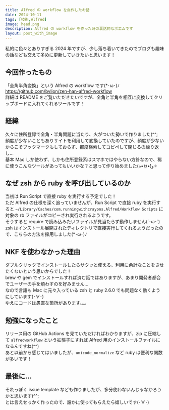 ```yaml
---
title: Alfred の workflow を自作したお話
date: 2024-10-11
tags: [技術,Alfred]
image: head.png
description: Alfred の workflow を作った時の裏話的なポエムです
layout: post_with_image
---
```


私的に色々とありすぎる 2024 年ですが、少し落ち着いてきたのでブログも趣味の話なども交えて多めに更新していきたいと思います！

## 今回作ったもの

「全角半角変換」という Alfred の workflow です(*･ω･)ﾉ  
https://github.com/bvlion/zen-han-alfred-workflow  
詳細は README をご覧いただきたいですが、全角と半角を相互に変換してクリップボードに入れてくれるツールです！

## 経緯

久々に住所登録で全角・半角問題に当たり、火がついた勢いで作りました(^^;  
頻度が少ないこともありサイトを利用して変換していたのですが、頻度が少ないからこそブックマークもしておらず、都度検索してコピペして閉じるの繰り返し…  
基本 Mac しか使わず、しかも住所登録系はスマホではやらない方針なので、稀に使うこんなツールがあってもいいかな？と思って作り始めました(๑•̀ㅂ•́)و✧

## なぜ zsh から ruby を呼び出しているのか

当初は Run Script で直接 ruby を実行する予定でした！  
ただ Alfred の仕様を深く追っていませんが、Run Script で直接 ruby を実行すると `~/Library/Caches/com.runningwithcrayons.Alfred/Workflow Scripts` に対象の rb ファイルがコピーされ実行されるようです。  
そうすると require で読み込みたいファイルが見当たらず動作しません(´･ω･`)  
zsh はインストール展開されたディレクトリで直接実行してくれるようだったので、こちらの方法を採用しました(*･ω･)ﾉ

## NKF を使わなかった理由

ダブルクリックでインストールしたらサクッと使える、利用に余計なことをさせたくないという思いからでした！  
brew や gem でインストールすれば済む話ではありますが、あまり開発者都合でユーザーの手を煩わすのを好みません…  
なので言語も Mac に元々入っている zsh と ruby 2.6.0 でも問題なく動くようにしています(･∀･)  
ゆえにコードは愚直な箇所があります。。。

## 勉強になったこと

リリース用の GitHub Actions を見ていただければわかりますが、zip に圧縮して `alfredworkflow` という拡張子にすれば Alfred 用のインストールファイルになるんですね(^^)  
あと以前から感じてはいましたが、`unicode_normalize` など ruby は便利な関数が多いです！

## 最後に…

それっぽく issue template なども作りましたが、多分使わないんじゃなかろうかと思います(^^;  
とは言えせっかく作ったので、誰かに使ってもらえたら嬉しいです(･∀･)